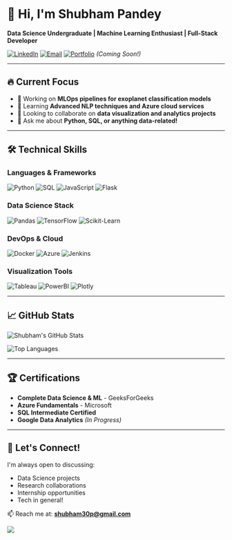 # 👋 Hi, I'm Shubham Pandey

**Data Science Undergraduate | Machine Learning Enthusiast | Full-Stack Developer**

[![LinkedIn](https://img.shields.io/badge/LinkedIn-Connect-blue?style=for-the-badge&logo=linkedin)](https://linkedin.com/in/shubham1028)
[![Email](https://img.shields.io/badge/Email-Contact-red?style=for-the-badge&logo=gmail)](mailto:shubham30p@gmail.com)
[![Portfolio](https://img.shields.io/badge/Portfolio-Visit-green?style=for-the-badge&logo=google-chrome)](https://shubhamp1028.github.io) *(Coming Soon!)*

---

## 🔥 Current Focus

- 🔭 Working on **MLOps pipelines for exoplanet classification models**
- 🌱 Learning **Advanced NLP techniques and Azure cloud services**
- 👯 Looking to collaborate on **data visualization and analytics projects**
- 💬 Ask me about **Python, SQL, or anything data-related!**

---

## 🛠️ Technical Skills

### Languages & Frameworks
![Python](https://img.shields.io/badge/Python-3776AB?style=flat&logo=python&logoColor=white)
![SQL](https://img.shields.io/badge/SQL-4479A1?style=flat&logo=postgresql&logoColor=white)
![JavaScript](https://img.shields.io/badge/JavaScript-F7DF1E?style=flat&logo=javascript&logoColor=black)
![Flask](https://img.shields.io/badge/Flask-000000?style=flat&logo=flask&logoColor=white)

### Data Science Stack
![Pandas](https://img.shields.io/badge/Pandas-150458?style=flat&logo=pandas&logoColor=white)
![TensorFlow](https://img.shields.io/badge/TensorFlow-FF6F00?style=flat&logo=tensorflow&logoColor=white)
![Scikit-Learn](https://img.shields.io/badge/ScikitLearn-F7931E?style=flat&logo=scikit-learn&logoColor=white)

### DevOps & Cloud
![Docker](https://img.shields.io/badge/Docker-2496ED?style=flat&logo=docker&logoColor=white)
![Azure](https://img.shields.io/badge/Azure-0089D6?style=flat&logo=microsoft-azure&logoColor=white)
![Jenkins](https://img.shields.io/badge/Jenkins-D24939?style=flat&logo=jenkins&logoColor=white)

### Visualization Tools
![Tableau](https://img.shields.io/badge/Tableau-E97627?style=flat&logo=tableau&logoColor=white)
![PowerBI](https://img.shields.io/badge/PowerBI-F2C811?style=flat&logo=powerbi&logoColor=black)
![Plotly](https://img.shields.io/badge/Plotly-3F4F75?style=flat&logo=plotly&logoColor=white)

---
<!---
## 🚀 Highlight Projects

### 🌌 Exoplanet Classification System
**Python | TensorFlow | Docker**  
[![View on GitHub](https://img.shields.io/badge/View_Repo-181717?style=for-the-badge&logo=github)](https://github.com/shubhamp1028/exoplanet-classification)  
ML pipeline to classify Kepler exoplanet candidates with 87.4% accuracy. Features Docker deployment and automated data processing.

### 💰 Salary Prediction Engine
**Python | Scikit-Learn | NLTK**  
[![View on GitHub](https://img.shields.io/badge/View_Repo-181717?style=for-the-badge&logo=github)](https://github.com/shubhamp1028/salary-prediction)  
Automated extraction of 5K+ job listings with salary tier prediction at 98.1% accuracy.

### 📊 Global Indicators Chatbot
**Flask | SQL | NLP**  
[![View on GitHub](https://img.shields.io/badge/View_Repo-181717?style=for-the-badge&logo=github)](https://github.com/shubhamp1028/development-chatbot)  
NLU-to-SQL pipeline achieving 78% query match accuracy on 40K+ record database.

---
--->

## 📈 GitHub Stats

![Shubham's GitHub Stats](https://github-readme-stats.vercel.app/api?username=shubhamp1028&show_icons=true&theme=radical&count_private=true)

![Top Languages](https://github-readme-stats.vercel.app/api/top-langs/?username=shubhamp1028&layout=compact&theme=radical)

---

## 🏆 Certifications

- **Complete Data Science & ML** - GeeksForGeeks
- **Azure Fundamentals** - Microsoft
- **SQL Intermediate Certified**
- **Google Data Analytics** *(In Progress)*

---

## 🤝 Let's Connect!

I'm always open to discussing:
- Data Science projects
- Research collaborations
- Internship opportunities
- Tech in general!

📫 Reach me at: **shubham30p@gmail.com**

<!-- Visitors counter -->
![](https://komarev.com/ghpvc/?username=shubhamp1028&color=blueviolet)
<!---
NewbieShubham/NewbieShubham is a ✨ special ✨ repository because its `README.md` (this file) appears on your GitHub profile.
You can click the Preview link to take a look at your changes.
--->
